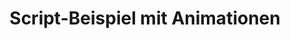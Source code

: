 ---
layout: article
title: Script-Beispiel mit Animationen
description: 
  - Mit diesem Script-Beispiel können Sie lernen wie Sie in Peakboard Animationen verwenden können.
lang: de
weight: 100
draft: false
ref: tem-010
category:
  - Script
  - Scripting
  - Script-Beispiel
image: Animate_EN.png
download: Animate_EN.pbmx
overview_description:
overview_benefits:
overview_data_sources:
---
